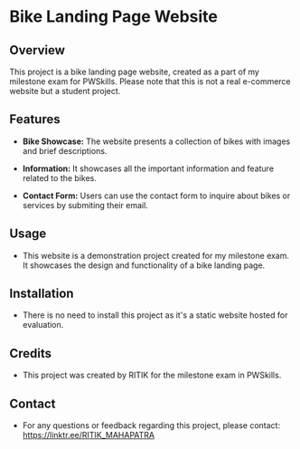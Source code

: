 # Bike Landing Page Website

## Overview

This project is a bike landing page website, created as a part of my milestone exam for PWSkills. Please note that this is not a real e-commerce website but a student project.

## Features

- **Bike Showcase:** The website presents a collection of bikes with images and brief descriptions.

- **Information:** It showcases all the important information and feature related to the bikes.

- **Contact Form:** Users can use the contact form to inquire about bikes or services by submiting their email.

## Usage

- This website is a demonstration project created for my milestone exam. It showcases the design and functionality of a bike landing page.

## Installation

- There is no need to install this project as it's a static website hosted for evaluation.

## Credits

- This project was created by RITIK for the milestone exam in PWSkills.

## Contact

- For any questions or feedback regarding this project, please contact: https://linktr.ee/RITIK_MAHAPATRA

